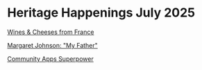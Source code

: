 # Heritage Happenings July 2025

[Wines & Cheeses from France]( https://heritage-happenings.github.io/Blog/2025/07-july/2025-07-04/french_wine_cheese_flyer.md )

[Margaret Johnson: "My Father"]( https://heritage-happenings.github.io/Blog/2025/07-july/2025-07-03/2025-07-04-Margaret-Johnson-My-Father.md )

[Community Apps Superpower]( https://heritage-happenings.github.io/Blog/2025/07-july/2025-07-02-community-apps-superpower/2025-07-02-community-apps-superpower.md )
